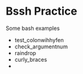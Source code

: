 # Bssh Practice
Some bash examples

* test_colonwihhyfen
* check_argumentnum
* raindrop
* curly_braces
* 
